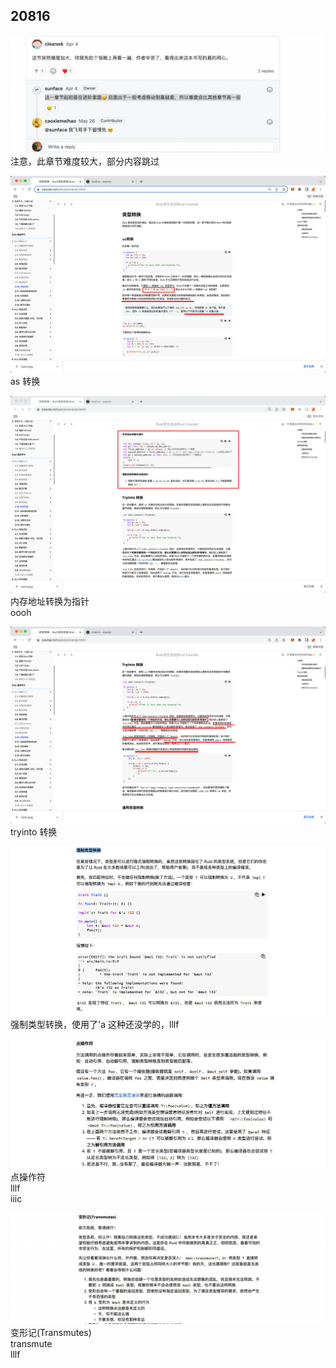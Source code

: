 ## 20816

![](./img/2022-08-16-16-43-25.png)
注意，此章节难度较大，部分内容跳过

![](./img/2022-08-16-14-19-28.png)  
as 转换

![](./img/2022-08-16-14-29-42.png)  
内存地址转换为指针  
oooh

![](./img/2022-08-16-14-39-45.png)  
tryinto 转换

![](./img/2022-08-16-14-57-09.png)  
强制类型转换，使用了'a 这种还没学的，lllf

![](./img/2022-08-16-16-38-38.png)  
点操作符  
lllf  
iiic

![](./img/2022-08-16-16-40-15.png)  
变形记(Transmutes)  
transmute  
lllf
